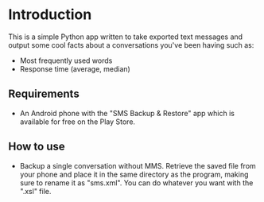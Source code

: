 Introduction
==========

This is a simple Python app written to take exported text messages and output some cool facts about a conversations you've been having such as:

* Most frequently used words
* Response time (average, median)

Requirements
----------

* An Android phone with the "SMS Backup & Restore" app which is available for free on the Play Store. 

How to use
----------

* Backup a single conversation without MMS. Retrieve the saved file from your phone and place it in the same directory as the program, making sure to rename it as "sms.xml". You can do whatever you want with the ".xsl" file.